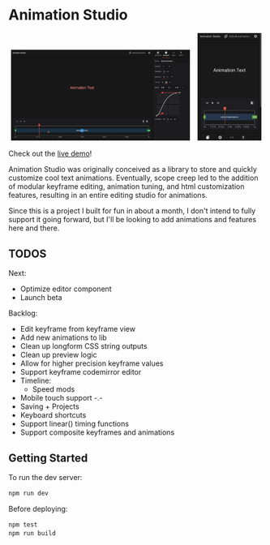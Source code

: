 # Animation Studio

<p style="text-align: center;">
<img alt="demo" src="public/demo-1.png" width="70%" /> &nbsp;&nbsp; <img alt="mobile-demo" src="public/demo-mobile-1.jpg" width="25%">
</p>

Check out the [live demo](https://css-animation-studio.vercel.app/)!

Animation Studio was originally conceived as a library to store and quickly customize cool text animations. Eventually, scope creep led to the addition of modular keyframe editing, animation tuning, and html customization features, resulting in an entire editing studio for animations.

Since this is a project I built for fun in about a month, I don't intend to fully support it going forward, but I'll be looking to add animations and features here and there.

## TODOS

Next:

  - Optimize editor component
- Launch beta

Backlog:

- Edit keyframe from keyframe view
- Add new animations to lib
- Clean up longform CSS string outputs
- Clean up preview logic
- Allow for higher precision keyframe values
- Support keyframe codemirror editor
- Timeline:
  - Speed mods
- Mobile touch support -.-
- Saving + Projects
- Keyboard shortcuts
- Support linear() timing functions
- Support composite keyframes and animations

## Getting Started

To run the dev server:

```bash
npm run dev
```

Before deploying:

```bash
npm test
npm run build
```

